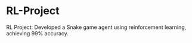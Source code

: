 # RL-Project
RL Project: Developed a Snake game agent using reinforcement learning, achieving 99% accuracy.
